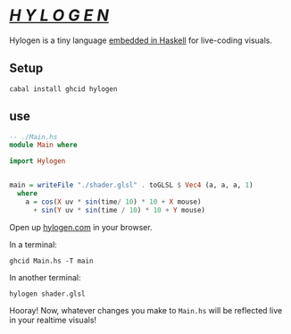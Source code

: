 # [*H Y L O G E N*](http://hylogen.com)

Hylogen is a tiny language [embedded in Haskell](https://wiki.haskell.org/Embedded_domain_specific_language) for live-coding visuals.

## Setup
```
cabal install ghcid hylogen
```
## use

```haskell
-- ./Main.hs
module Main where

import Hylogen


main = writeFile "./shader.glsl" . toGLSL $ Vec4 (a, a, a, 1)
  where
    a = cos(X uv * sin(time/ 10) * 10 + X mouse)
      + sin(Y uv * sin(time / 10) * 10 + Y mouse)
```
Open up [hylogen.com](http://hylogen.com) in your browser.

In a terminal:
```
ghcid Main.hs -T main
```

In another terminal:
```
hylogen shader.glsl
```



Hooray! Now, whatever changes you make to `Main.hs` will be reflected live in your realtime visuals!
